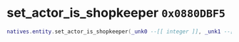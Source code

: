 # set_actor_is_shopkeeper `0x0880DBF5`

```lua
natives.entity.set_actor_is_shopkeeper(_unk0 --[[ integer ]], _unk1 --[[ integer ]], _unk2 --[[ integer ]])
```